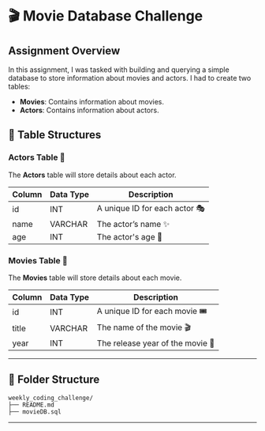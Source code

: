 # 🎬 Movie Database Challenge

## Assignment Overview
In this assignment, I was tasked with building and querying a simple database to store information about movies and actors.  I had to create two tables:
- **Movies**: Contains information about movies.
- **Actors**: Contains information about actors.

## 📝 Table Structures

### **Actors Table 🌟**
The **Actors** table will store details about each actor.

| Column | Data Type | Description |
|--------|-----------|-------------|
| id     | INT       | A unique ID for each actor 🎭 |
| name   | VARCHAR   | The actor’s name ✨ |
| age    | INT       | The actor's age 🎂 |

### **Movies Table 🎥**
The **Movies** table will store details about each movie.

| Column | Data Type | Description |
|--------|-----------|-------------|
| id     | INT       | A unique ID for each movie 🎟️ |
| title  | VARCHAR   | The name of the movie 🎬 |
| year   | INT       | The release year of the movie 📅 |

---

## 📂 Folder Structure
```
weekly_coding_challenge/
├── README.md
├── movieDB.sql
```


---
